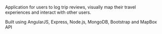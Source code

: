 Application for users to log trip reviews, visually map their travel experiences and interact with other users. 

Built using AngularJS, Express, Node.js, MongoDB, Bootstrap and MapBox API